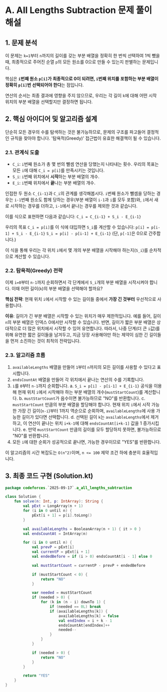 # A. All Lengths Subtraction 문제 풀이 해설

## 1. 문제 분석

이 문제는 `k=1`부터 `n`까지의 길이를 갖는 부분 배열을 정확히 한 번씩 선택하여 1씩 뺐을 때, 최종적으로 주어진 순열 `p`의 모든 원소를 0으로 만들 수 있는지 판별하는 문제입니다.

핵심은 **`i`번째 원소 `p[i]`가 최종적으로 0이 되려면, `i`번째 위치를 포함하는 부분 배열이 정확히 `p[i]`번 선택되어야 한다**는 점입니다.

연산의 순서는 최종 결과에 영향을 주지 않으므로, 우리는 각 길이 `k`에 대해 어떤 시작 위치의 부분 배열을 선택할지만 결정하면 됩니다.

## 2. 핵심 아이디어 및 알고리즘 설계

단순히 모든 경우의 수를 탐색하는 것은 불가능하므로, 문제의 구조를 파고들어 결정적인 규칙을 찾아야 합니다. '탐욕적(Greedy)' 접근법이 유효한 해결책이 될 수 있습니다.

### 2.1. 관계식 도출

- `C_i`: `i`번째 원소가 총 몇 번의 뺄셈 연산을 당했는지 나타내는 횟수. 우리의 목표는 모든 `i`에 대해 `C_i = p[i]`를 만족시키는 것입니다.
- `S_i`: `i`번째 위치에서 **시작**하는 부분 배열의 개수.
- `E_i`: `i`번째 위치에서 **끝**나는 부분 배열의 개수.

인접한 두 원소 `C_{i-1}`과 `C_i`의 관계를 생각해봅시다. `i`번째 원소가 뺄셈을 당하는 경우는 `i-1`번째 원소도 함께 당하는 경우(부분 배열이 `i-1`과 `i`를 모두 포함)와, `i`에서 새로 시작하는 경우를 더하고, `i-1`에서 끝나는 경우를 제외한 것과 같습니다.

이를 식으로 표현하면 다음과 같습니다:
`C_i = C_{i-1} + S_i - E_{i-1}`

우리의 목표 `C_i = p[i]`를 이 식에 대입하면 `S_i`를 계산할 수 있습니다:
`p[i] = p[i-1] + S_i - E_{i-1}`
`S_i = p[i] - p[i-1] + E_{i-1}`
(단, `p[-1]`은 0으로 간주합니다.)

이 식을 통해 우리는 각 위치 `i`에서 몇 개의 부분 배열을 시작해야 하는지(`S_i`)를 순차적으로 계산할 수 있습니다.

### 2.2. 탐욕적(Greedy) 전략

이제 `i=0`부터 `n-1`까지 순회하면서 각 단계에서 `S_i`개의 부분 배열을 시작시켜야 합니다. 이때 어떤 길이(`k`)의 부분 배열을 선택해야 할까요?

**핵심 전략**: 현재 위치 `i`에서 시작할 수 있는 길이들 중에서 **가장 긴 것부터** 우선적으로 사용합니다.

**이유**: 길이가 긴 부분 배열은 시작할 수 있는 위치가 매우 제한적입니다. 예를 들어, 길이 `n`의 부분 배열은 인덱스 0에서만 시작할 수 있습니다. 반면, 길이가 짧은 부분 배열은 상대적으로 더 많은 위치에서 시작할 수 있어 유연합니다. 따라서, 나중 단계(더 큰 `i`값)를 위해 유연한 짧은 길이들을 남겨두고, 지금 당장 사용해야만 하는 제약이 심한 긴 길이들을 먼저 소진하는 것이 최적의 전략입니다.

### 2.3. 알고리즘 흐름

1.  `availableLengths` 배열을 만들어 `1`부터 `n`까지의 모든 길이를 사용할 수 있다고 표시합니다.
2.  `endsCountAt` 배열을 만들어 각 위치에서 끝나는 연산의 수를 기록합니다.
3.  `i`를 `0`부터 `n-1`까지 순회합니다.
    a. `S_i = p[i] - p[i-1] + E_{i-1}` 공식을 이용해 현재 위치 `i`에서 시작해야 하는 부분 배열의 개수(`mustStartCount`)를 계산합니다.
    b. `mustStartCount`가 음수이면 불가능하므로 "NO"를 반환합니다.
    c. `mustStartCount` 만큼의 부분 배열을 할당해야 합니다. 현재 위치 `i`에서 시작 가능한 가장 긴 길이(`n-i`)부터 1까지 역순으로 순회하며, `availableLengths`에 사용 가능한 길이가 있다면 선택합니다.
    d. 선택된 길이 `k`는 `availableLengths`에서 제거하고, 이 연산이 끝나는 위치 `i+k-1`에 대해 `endsCountAt[i+k-1]` 값을 1 증가시킵니다.
    e. 만약 `mustStartCount` 만큼의 길이를 모두 할당하지 못하면, 불가능하므로 "NO"를 반환합니다.
4.  모든 `i`에 대한 순회가 성공적으로 끝나면, 가능한 경우이므로 "YES"를 반환합니다.

이 알고리즘의 시간 복잡도는 `O(n^2)`이며, `n <= 100` 제약 조건 하에 충분히 효율적입니다.

## 3. 최종 코드 구현 (Solution.kt)

```kotlin
package codeforces.`2025-09-17`.a_all_lengths_subtraction

class Solution {
    fun solve(n: Int, p: IntArray): String {
        val pExt = LongArray(n + 1)
        for (i in 0 until n) {
            pExt[i + 1] = p[i].toLong()
        }

        val availableLengths = BooleanArray(n + 1) { it > 0 }
        val endsCountAt = IntArray(n)

        for (i in 0 until n) {
            val prevP = pExt[i]
            val currentP = pExt[i + 1]
            val endedBefore = if (i > 0) endsCountAt[i - 1] else 0

            val mustStartCount = currentP - prevP + endedBefore

            if (mustStartCount < 0) {
                return "NO"
            }

            var needed = mustStartCount
            if (needed > 0) {
                for (k in (n - i) downTo 1) {
                    if (needed == 0L) break
                    if (availableLengths[k]) {
                        availableLengths[k] = false
                        val endIndex = i + k - 1
                        endsCountAt[endIndex]++
                        needed--
                    }
                }
            }

            if (needed > 0) {
                return "NO"
            }
        }

        return "YES"
    }
}
```
